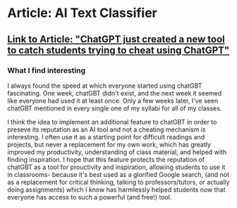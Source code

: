 # Article: AI Text Classifier

## [Link to Article: "ChatGPT just created a new tool to catch students trying to cheat using ChatGPT"](https://fortune.com/2023/01/31/chatgpt-open-ai-new-tool-catch-students-cheating/)

### What I find interesting

I always found the speed at which everyone started using chatGBT fascinating. One week, chatGBT didn't exist, and the next week it seemed like everyone had used it at least once. Only a few weeks later, I've seen chatGBT mentioned in every single one of my syllabi for all of my classes.

I think the idea to implement an additional feature to chatGBT in order to preseve its reputation as an AI tool and not a cheating mechanism is interesting. I often use it as a starting point for difficult readings and projects, but never a replacement for my own work, which has greatly improved my productivity, understanding of class material, and helped with finding inspiration. I hope that this feature protects the reputation of chatGBT as a tool for prouctivity and inspiration, allowing students to use it in classrooms- because it's best used as a glorified Google search, (and not as a replacement for critical thinking, talking to professors/tutors, or actually doing assignments) which I know has harmlessly helped students now that everyone has access to such a powerful (and free!) tool.
